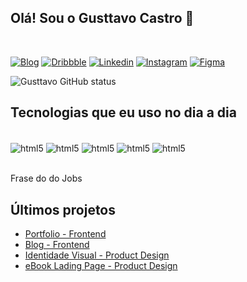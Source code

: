 
## Olá! Sou o Gusttavo Castro 👋
<br/>

[![Blog](https://img.shields.io/website?label=castrogusttavo&style=for-the-badge&url=https://castrogusttavo.github.io)](https://castrogusttavo.github.io)
[![Dribbble](https://img.shields.io/badge/Dribbble-EA4C89?style=for-the-badge&logo=dribbble&logoColor=white)](https://dribbble.com/gusttavocastro)
[![Linkedin](https://img.shields.io/badge/LinkedIn-0077B5?style=for-the-badge&logo=linkedin&logoColor=white)](https://www.linkedin.com/in/castrogusttavo/)
[![Instagram](https://img.shields.io/badge/Instagram-E4405F?style=for-the-badge&logo=instagram&logoColor=white)](https://www.instagram.com/gusttavocastrodesign/)
[![Figma](https://img.shields.io/badge/Figma-F24E1E?style=for-the-badge&logo=figma&logoColor=white)](https://www.figma.com/@castrogusttavo)

![Gusttavo GitHub status](https://github-readme-stats.vercel.app/api?username=castrogusttavo&show_icons=true&theme=tokyonight)
<br/>

## Tecnologias que eu uso no dia a dia

<div style="display: inline_block"><br/>
    <img align="center" alt="html5" src="https://img.shields.io/badge/HTML5-E34F26?style=for-the-badge&logo=html5&logoColor=white" />
    <img align="center" alt="html5" src="https://img.shields.io/badge/CSS3-1572B6?style=for-the-badge&logo=css3&logoColor=white" />
    <img align="center" alt="html5" src="https://img.shields.io/badge/JavaScript-323330?style=for-the-badge&logo=javascript&logoColor=F7DF1E" />
    <img align="center" alt="html5" src="https://img.shields.io/badge/React_Native-20232A?style=for-the-badge&logo=react&logoColor=61DAFB" />
    <img align="center" alt="html5" src="https://img.shields.io/badge/MySQL-00000F?style=for-the-badge&logo=mysql&logoColor=white" />
</div>
<br/>

Frase do do Jobs

## Últimos projetos
- [Portfolio - Frontend](https://github.com/castrogusttavo/castrogusttavo.github.io) <br/>
- [Blog - Frontend](https://github.com/castrogusttavo/blogresponsivo) <br/>
- [Identidade Visual - Product Design](https://dribbble.com/shots/21719924-Visual-Identity-ID) <br/>
- [eBook Lading Page - Product Design](https://dribbble.com/shots/21730562-eBook-Landing-Page) <br/>
